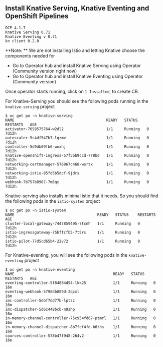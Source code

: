 ## Install Knative Serving, Knative Eventing and OpenShift Pipelines

```
OCP 4.1.7
Knative Serving 0.71
Knative Eventing v 0.71
kn client 0.2.0
```

**Note: ** We are not installing Istio and letting Knative choose the components needed for 
* Go to Operator hub and install Knative Serving using Operator (Community version right now)
* Go to Operator hub and install  Knative Eventing using Operator  (Community version)

Once operator starts running, click on `1 Installed`, to create CR. 



For Knative-Serving you should see the following pods running in the `knative-serving` project

```
$ oc get po -n knative-serving
NAME                                         READY   STATUS    RESTARTS   AGE
activator-7659575764-w2dl2                   1/1     Running   0          7d12h
autoscaler-5c4df547b7-lqzmv                  1/1     Running   0          7d12h
controller-5d9db69fb6-wnxhj                  1/1     Running   0          7d12h
knative-openshift-ingress-57f5bb9ccd-7r8bd   1/1     Running   0          7d12h
networking-certmanager-576967c468-wsrtx      1/1     Running   0          7d12h
networking-istio-85fd5b5dcf-9jdrs            1/1     Running   0          7d12h
webhook-7b757b8967-7m5qc                     1/1     Running   0          7d12h
```

Knative-serving also installs minimal istio that it needs. So you should find the following pods in the `istio-system` project

```
$ oc get po -n istio-system
NAME                                     READY   STATUS    RESTARTS   AGE
cluster-local-gateway-7447859495-7tcnh   1/1     Running   0          7d12h
istio-ingressgateway-75bffcfb5-7t5rs     1/1     Running   0          7d12h
istio-pilot-77d5cd65b4-22v72             1/1     Running   0          7d12h
```

For Knative-eventing, you will see the following pods in the `knative-eventing` project

```
$ oc get po -n knative-eventing
NAME                                            READY   STATUS    RESTARTS   AGE
eventing-controller-5f84884d54-lkk25            1/1     Running   0          16m
eventing-webhook-5798db889d-2qzxl               1/1     Running   0          16m
imc-controller-5dbf7dd77b-lptzz                 1/1     Running   0          16m
imc-dispatcher-5d6c448bcb-n9zhp                 1/1     Running   0          16m
in-memory-channel-controller-75c954fd67-ptmrl   1/1     Running   0          16m
in-memory-channel-dispatcher-8b7fcf4fd-b6ths    1/1     Running   0          16m
sources-controller-578b47f948-264v2             1/1     Running   0          16m
```



